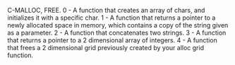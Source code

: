 C-MALLOC, FREE. 0 - A function that creates an array of chars, and initializes it with a specific char. 1 - A function that returns a pointer to a newly allocated space in memory, which contains a copy of the string given as a parameter. 2 - A function that concatenates two strings. 3 - A function that returns a pointer to a 2 dimensional array of integers. 4 - A function that frees a 2 dimensional grid previously created by your alloc grid function.
